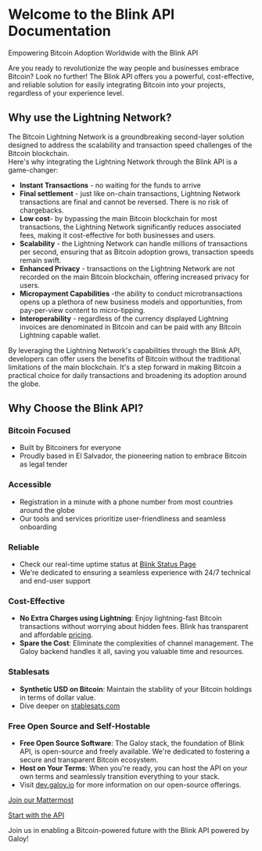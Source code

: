 # Welcome to the Blink API Documentation

Empowering Bitcoin Adoption Worldwide with the Blink API

Are you ready to revolutionize the way people and businesses embrace Bitcoin? Look no further! The Blink API offers you a powerful, cost-effective, and reliable solution for easily integrating Bitcoin into your projects, regardless of your experience level.

## Why use the Lightning Network?
The Bitcoin Lightning Network is a groundbreaking second-layer solution designed to address the scalability and transaction speed challenges of the Bitcoin blockchain.<br />
Here's why integrating the Lightning Network through the Blink API is a game-changer:

* **Instant Transactions** - no waiting for the funds to arrive
* **Final settlement** - just like on-chain transactions, Lightning Network transactions are final and cannot be reversed. There is no risk of chargebacks.
* **Low cost**- by bypassing the main Bitcoin blockchain for most transactions, the Lightning Network significantly reduces associated fees, making it cost-effective for both businesses and users.
* **Scalability** - the Lightning Network can handle millions of transactions per second, ensuring that as Bitcoin adoption grows, transaction speeds remain swift.
* **Enhanced Privacy** - transactions on the Lightning Network are not recorded on the main Bitcoin blockchain, offering increased privacy for users.
* **Micropayment Capabilities** -the ability to conduct microtransactions opens up a plethora of new business models and opportunities, from pay-per-view content to micro-tipping.
* **Interoperability** - regardless of the currency displayed Lightning invoices are denominated in Bitcoin and can be paid with any Bitcoin Lightning capable wallet.

By leveraging the Lightning Network's capabilities through the Blink API, developers can offer users the benefits of Bitcoin without the traditional limitations of the main blockchain. It's a step forward in making Bitcoin a practical choice for daily transactions and broadening its adoption around the globe.

## Why Choose the Blink API?

### Bitcoin Focused
* Built by Bitcoiners for everyone
* Proudly based in El Salvador, the pioneering nation to embrace Bitcoin as legal tender

### Accessible
* Registration in a minute with a phone number from most countries around the globe
* Our tools and services prioritize user-friendliness and seamless onboarding

### Reliable
* Check our real-time uptime status at [Blink Status Page](https://blink.statuspage.io/)
* We're dedicated to ensuring a seamless experience with 24/7 technical and end-user support

### Cost-Effective
* **No Extra Charges using Lightning**: Enjoy lightning-fast Bitcoin transactions without worrying about hidden fees. Blink has transparent and affordable [pricing](https://faq.blink.sv/transaction-fees/what-are-the-transaction-fees-for-using-blink-wallet).
* **Spare the Cost**: Eliminate the complexities of channel management. The Galoy backend handles it all, saving you valuable time and resources.

### Stablesats
* **Synthetic USD on Bitcoin**: Maintain the stability of your Bitcoin holdings in terms of dollar value.
* Dive deeper on [stablesats.com](https://stablesats.com/)

### Free Open Source and Self-Hostable
* **Free Open Source Software**: The Galoy stack, the foundation of Blink API, is open-source and freely available. We're dedicated to fostering a secure and transparent Bitcoin ecosystem.
* **Host on Your Terms**: When you're ready, you can host the API on your own terms and seamlessly transition everything to your stack.
* Visit [dev.galoy.io](https://dev.galoy.io) for more information on our open-source offerings.

[Join our Mattermost](https://chat.galoy.io/)

[Start with the API](https://dev.blink.sv/api)

Join us in enabling a Bitcoin-powered future with the Blink API powered by Galoy!
